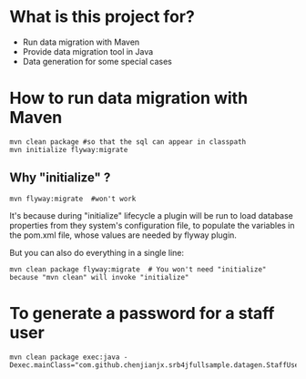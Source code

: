 # What is this project for? 

* Run data migration with Maven
* Provide data migration tool in Java
* Data generation for some special cases 

# How to run data migration with Maven 

````
mvn clean package #so that the sql can appear in classpath
mvn initialize flyway:migrate 
````

## Why "initialize" ?
````
mvn flyway:migrate  #won't work
````

It's because during "initialize" lifecycle a plugin will be run to load database properties from they system's configuration file, to populate the variables in the pom.xml file, whose values are needed by flyway plugin.

But you can also do everything in a single line: 

````
mvn clean package flyway:migrate  # You won't need "initialize" because "mvn clean" will invoke "initialize"
````

# To generate a password for a staff user

````
mvn clean package exec:java -Dexec.mainClass="com.github.chenjianjx.srb4jfullsample.datagen.StaffUserPasswordGenerator"
````